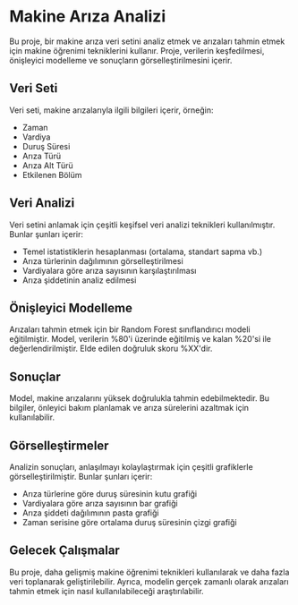 # Makine Arıza Analizi

Bu proje, bir makine arıza veri setini analiz etmek ve arızaları tahmin etmek için makine öğrenimi tekniklerini kullanır. Proje, verilerin keşfedilmesi, önişleyici modelleme ve sonuçların görselleştirilmesini içerir.

## Veri Seti

Veri seti, makine arızalarıyla ilgili bilgileri içerir, örneğin:

- Zaman
- Vardiya
- Duruş Süresi
- Arıza Türü
- Arıza Alt Türü
- Etkilenen Bölüm

## Veri Analizi

Veri setini anlamak için çeşitli keşifsel veri analizi teknikleri kullanılmıştır. Bunlar şunları içerir:

- Temel istatistiklerin hesaplanması (ortalama, standart sapma vb.)
- Arıza türlerinin dağılımının görselleştirilmesi
- Vardiyalara göre arıza sayısının karşılaştırılması
- Arıza şiddetinin analiz edilmesi

## Önişleyici Modelleme

Arızaları tahmin etmek için bir Random Forest sınıflandırıcı modeli eğitilmiştir. Model, verilerin %80'i üzerinde eğitilmiş ve kalan %20'si ile değerlendirilmiştir. Elde edilen doğruluk skoru %XX'dir.

## Sonuçlar

Model, makine arızalarını yüksek doğrulukla tahmin edebilmektedir. Bu bilgiler, önleyici bakım planlamak ve arıza sürelerini azaltmak için kullanılabilir.

## Görselleştirmeler

Analizin sonuçları, anlaşılmayı kolaylaştırmak için çeşitli grafiklerle görselleştirilmiştir. Bunlar şunları içerir:

- Arıza türlerine göre duruş süresinin kutu grafiği
- Vardiyalara göre arıza sayısının bar grafiği
- Arıza şiddeti dağılımının pasta grafiği
- Zaman serisine göre ortalama duruş süresinin çizgi grafiği

## Gelecek Çalışmalar

Bu proje, daha gelişmiş makine öğrenimi teknikleri kullanılarak ve daha fazla veri toplanarak geliştirilebilir. Ayrıca, modelin gerçek zamanlı olarak arızaları tahmin etmek için nasıl kullanılabileceği araştırılabilir.

